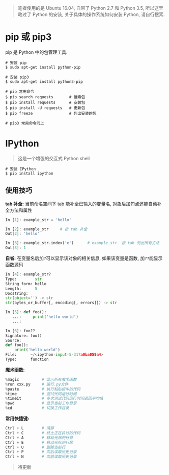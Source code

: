 > 笔者使用的是 Ubuntu 16.04, 自带了 Python 2.7 和 Python 3.5, 所以这里略过了 Python 的安装, 关于具体的操作系统如何安装 Python, 请自行搜索.

# pip 或 pip3

pip 是 Python 中的包管理工具.

```shell
# 安装 pip
$ sudo apt-get install python-pip

# 安装 pip3
$ sudo apt-get install python3-pip

# pip 常用命令
$ pip search requests		# 搜索包
$ pip install requests		# 安装包
$ pip install -U requests	# 更新包
$ pip freeze 				# 列出安装的包

# pip3 常用命令同上
```

# IPython

> 这是一个增强的交互式 Python shell

```shell
# 安装 IPython
$ pip install ipython
```

## 使用技巧 

**tab 补全:** 当前命名空间下 tab 能补全已输入的变量名, 对象后加句点还能自动补全方法和属性

```python
In [1]: example_str = 'hello'

In [2]: example_str		# 按 tab 补全
Out[2]: 'hello'

In [3]: example_str.index('e')		# example_str. 按 tab 列出所有方法
Out[3]: 1
```

**自省:** 在变量名后加`?`可以显示该对象的相关信息, 如果该变量是函数, 加`??`能显示函数源码

```python
In [4]: example_str?
Type:        str
String form: hello
Length:      5
Docstring:  
str(object='') -> str
str(bytes_or_buffer[, encoding[, errors]]) -> str

In [5]: def foo():
   ...:     print('hello world')
   ...:     

In [6]: foo??
Signature: foo()
Source:   
def foo():
    print('hello world')
File:      ~/<ipython-input-5-317a0ba059a4>
Type:      function
```

**魔术函数:** 

```python
%magic			# 显示所有魔术函数
%run xxx.py		# 运行.py文件
%paste			# 执行粘贴板中的代码
%time			# 测试代码运行时间
%timeit			# 多次测试代码运行时间返回平均值
%pwd			# 显示当前工作目录
%cd				# 切换工作目录
```

**常用快捷键:**

```python
Ctrl + L		# 清屏
Ctrl + C		# 终止正在执行的代码
Ctrl + A		# 移动光标到行首
Ctrl + E		# 移动光标到行尾
Ctrl + U		# 删除当前行
Ctrl + P		# 向后读取历史记录
Ctrl + N		# 向前读取历史记录
```

> 待更新